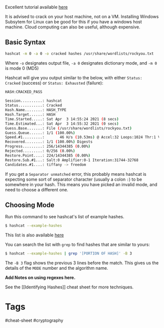 

Excellent tutorial available [here](https://resources.infosecinstitute.com/topic/hashcat-tutorial-beginners/)

It is advised to crack on your host machine, not on a VM. Installing Windows Subsytem for Linux can be good for this if you have a windows host machine. Cloud computing can also be useful, although expensive.

## Basic Syntax

```bash
hashcat -m 0 -a 0 -o cracked hashes /usr/share/wordlists/rockyou.txt
```

Where `-o` designates output file, `-a 0` designates dictionary mode, and `-m 0` is mode 0 (MD5)

Hashcat will give you output similar to the below, with either `Status: Cracked` (success) or `Status: Exhausted` (failure):

```bash
HASH:CRACKED_PASS
                                                 
Session..........: hashcat
Status...........: Cracked
Hash.Name........: HASH_TYPE
Hash.Target......: HASH
Time.Started.....: Sat Apr  3 14:55:24 2021 (8 secs)
Time.Estimated...: Sat Apr  3 14:55:32 2021 (0 secs)
Guess.Base.......: File (/usr/share/wordlists/rockyou.txt)
Guess.Queue......: 1/1 (100.00%)
Speed.#1.........:       46 H/s (10.53ms) @ Accel:32 Loops:1024 Thr:1 Vec:4
Recovered........: 1/1 (100.00%) Digests
Progress.........: 256/14344385 (0.00%)
Rejected.........: 0/256 (0.00%)
Restore.Point....: 224/14344385 (0.00%)
Restore.Sub.#1...: Salt:0 Amplifier:0-1 Iteration:31744-32768
Candidates.#1....: tiffany -> freedom
```

If you get a `Separator unmatched` error, this probably means hashcat is expecting some sort of separator character (usually a colon `:`) to be somewhere in your hash. This means you have picked an invalid mode, and need to choose a different one.

## Choosing Mode

Run this command to see hashcat's list of example hashes.

```bash
$ hashcat --example-hashes
```

This list is also available [here](https://hashcat.net/wiki/doku.php?id=example_hashes)

You can search the list with `grep` to find hashes that are similar to yours:

```bash
$ hashcat --example-hashes | grep '[PORTION OF HASH]' -B 3
```

The `-B 3` flag shows the previous 3 lines before the match. This gives us the details of the `MODE` number and the algorithm name.

**Add Notes on using regexes here.**

See the [[Identifying Hashes]] cheat sheet for more techniques.

# Tags

#cheat-sheet #cryptography 